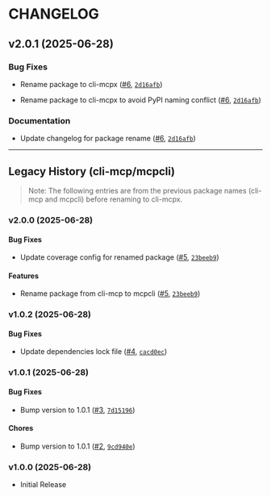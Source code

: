 # CHANGELOG

<!-- version list -->

## v2.0.1 (2025-06-28)

### Bug Fixes

- Rename package to cli-mcpx ([#6](https://github.com/cagojeiger/cli-mcpx/pull/6),
  [`2d16afb`](https://github.com/cagojeiger/cli-mcpx/commit/2d16afbb9693aaa1da3677cf75d3ed2e3bcb26b6))

- Rename package to cli-mcpx to avoid PyPI naming conflict
  ([#6](https://github.com/cagojeiger/cli-mcpx/pull/6),
  [`2d16afb`](https://github.com/cagojeiger/cli-mcpx/commit/2d16afbb9693aaa1da3677cf75d3ed2e3bcb26b6))

### Documentation

- Update changelog for package rename ([#6](https://github.com/cagojeiger/cli-mcpx/pull/6),
  [`2d16afb`](https://github.com/cagojeiger/cli-mcpx/commit/2d16afbb9693aaa1da3677cf75d3ed2e3bcb26b6))


---

## Legacy History (cli-mcp/mcpcli)

> Note: The following entries are from the previous package names (cli-mcp and mcpcli) before renaming to cli-mcpx.

### v2.0.0 (2025-06-28)

#### Bug Fixes

- Update coverage config for renamed package ([#5](https://github.com/cagojeiger/mcpcli/pull/5),
  [`23beeb9`](https://github.com/cagojeiger/mcpcli/commit/23beeb9695b375d738c012103def525986d9d95c))

#### Features

- Rename package from cli-mcp to mcpcli ([#5](https://github.com/cagojeiger/mcpcli/pull/5),
  [`23beeb9`](https://github.com/cagojeiger/mcpcli/commit/23beeb9695b375d738c012103def525986d9d95c))


### v1.0.2 (2025-06-28)

#### Bug Fixes

- Update dependencies lock file ([#4](https://github.com/cagojeiger/cli-mcp/pull/4),
  [`cacd0ec`](https://github.com/cagojeiger/cli-mcp/commit/cacd0ec3f4d3a3e40397bc950c64019370f739cb))


### v1.0.1 (2025-06-28)

#### Bug Fixes

- Bump version to 1.0.1 ([#3](https://github.com/cagojeiger/cli-mcp/pull/3),
  [`7d15196`](https://github.com/cagojeiger/cli-mcp/commit/7d151961317695811dbeea3ad8445cd99fa1d59d))

#### Chores

- Bump version to 1.0.1 ([#2](https://github.com/cagojeiger/cli-mcp/pull/2),
  [`9cd940e`](https://github.com/cagojeiger/cli-mcp/commit/9cd940e4503d345b76277b8751351f6ada094eb7))


### v1.0.0 (2025-06-28)

- Initial Release
